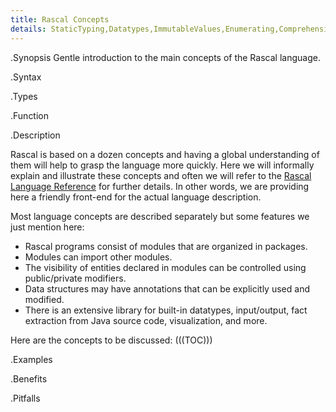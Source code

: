 ```yaml
---
title: Rascal Concepts
details: StaticTyping,Datatypes,ImmutableValues,Enumerating,Comprehensions,PatternMatching,ControlStructures,CaseDistinction,Visiting,Enumerators,Functions,SyntaxDefinitionAndParsing,Rewriting,IDEConstruction,CodeModels,EquationSolving
---
```


.Synopsis
Gentle introduction to the main concepts of the Rascal language.

.Syntax

.Types

.Function

.Description

Rascal is based on a dozen concepts and having a global understanding of them will help to grasp the language more quickly.
Here we will informally explain and illustrate these concepts and often we will refer to the [Rascal Language Reference]((Rascal))
for further details. In other words, we are providing here a friendly front-end for the actual language description.

Most language concepts are described separately but some features we just mention here:

*  Rascal programs consist of modules that are organized in packages.
*  Modules can import other modules.
*  The visibility of entities declared in modules can be controlled using public/private modifiers.
*  Data structures may have annotations that can be explicitly used and modified.
*  There is an extensive library for built-in datatypes, input/output, fact extraction from Java source code, visualization, and more.

Here are the concepts to be discussed:
(((TOC)))

.Examples

.Benefits

.Pitfalls

